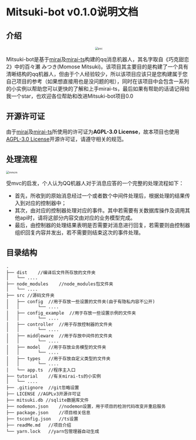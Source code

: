 # Mitsuki-bot v0.1.0说明文档

## 介绍

<div align=center><img src="https://s2.loli.net/2022/01/23/I7UP6oLlT1azDXi.jpg" alt="psc" style="zoom:50%;" /></div>

Mitsuki-bot是基于[mirai](https://github.com/mamoe/mirai)及[mirai-ts](https://github.com/YunYouJun/mirai-ts)构建的qq消息机器人，其名字取自《巧克甜恋2》中的百々瀬 みつき(Momose Mitsuki)。该项目其主要目的是构建了一个具有清晰结构的qq机器人，但由于个人经验较少，所以该项目应该只是您构建属于您自己项目的参考（如果想直接用也是没问题的啦），同时在该项目中会包含一系列的小实例以帮助您可以更快的了解和上手mirai-ts，最后如果有帮助的话请记得给我一个star，也欢迎各位帮助和改进Mitsuki-bot项目0.0

## 开源许可证

由于[mirai](https://github.com/mamoe/mirai)及[mirai-ts](https://github.com/YunYouJun/mirai-ts)所使用的许可证为**AGPL-3.0 License**，故本项目也使用[AGPL-3.0 License](https://github.com/gylove1994/mitsuki-bot/blob/master/LICENSE)开源许可证，请遵守相关的规范。

## 处理流程

<img src="https://s2.loli.net/2022/01/20/Znt1kYWbHPT6i5l.png" alt="mmcm" style="zoom:50%;" />

受mvc的启发，个人认为QQ机器人对于消息应答的一个完整的处理流程如下：

- 首先，所收到的原始消息经过一个或者数个中间件处理后，根据处理的结果传入到对应的控制器中；
- 其次，由对应的控制器处理对应的事件。其中若需要有关数据库操作及调用其他api时，请将这部分内容交由对应的业务模型完成。
- 最后，由控制器的处理结果表明是否需要对消息进行回复，若需要则由控制器组织回复内容并发出，若不需要则结束这次的事件处理。

## 目录结构

```text
.
├── dist	//编译后文件所存放的文件夹
│   └── .... 
├── node_modules	//node_modules包文件夹
│   └── .... 
├── src	//源码文件夹
│   ├── config	//用于存放一些设置的文件夹(由于有隐私内容不公开)
│   │		└── .... 
│   ├── config_example	//用于存放一些设置示例的文件夹
│   │		└── .... 
│   ├── controller	//用于存放控制器的文件夹
│   │		└── .... 
│   ├── middleware	//用于存放中间件的文件夹
│   │		└── .... 
│   ├── model	//用于存放业务模型的文件夹
│   │		└── .... 
│   ├── types	//用于存放自定义类型的文件夹
│   │		└── .... 
│   └── app.ts	//程序主入口
├── tutorial	//有关mirai-ts的小实例
│   └── .... 
├── .gitignore	//git忽略设置
├── LICENSE	//AGPLv3开源许可证
├── mitsuki.db //sqlite数据库文件
├── nodemon.json	//nodemon设置，用于项目的检测代码改变并重启服务
├── package.json	//项目相关信息
├── tsconfig.json	//ts设置
├── readMe.md	//项目介绍
└── yarn.lock	//yarn包管理器自动生成
```

